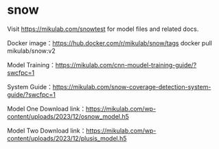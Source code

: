 # snow
Visit https://mikulab.com/snowtest for model files and related docs.

Docker image：https://hub.docker.com/r/mikulab/snow/tags
docker pull mikulab/snow:v2

Model Training：https://mikulab.com/cnn-moudel-training-guide/?swcfpc=1

System Guide：https://mikulab.com/snow-coverage-detection-system-guide/?swcfpc=1

Model One Download link：https://mikulab.com/wp-content/uploads/2023/12/osnow_model.h5

Model Two Download link：https://mikulab.com/wp-content/uploads/2023/12/plusis_model.h5
